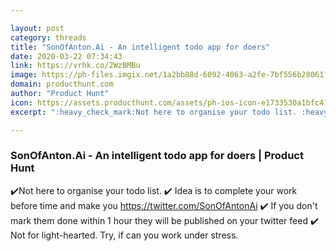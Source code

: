 ```yaml
---

layout: post
category: threads
title: "SonOfAnton.Ai - An intelligent todo app for doers"
date: 2020-03-22 07:34:43
link: https://vrhk.co/2WzBMBu
image: https://ph-files.imgix.net/1a2bb88d-6092-4063-a2fe-7bf556b28061?auto=format&fit=crop&h=512&w=1024
domain: producthunt.com
author: "Product Hunt"
icon: https://assets.producthunt.com/assets/ph-ios-icon-e1733530a1bfc41080db8161823f1ef262cdbbc933800c0a2a706f70eb9c277a.png
excerpt: ":heavy_check_mark:Not here to organise your todo list. :heavy_check_mark: Idea is to complete your work before time and make you <https://twitter.com/SonOfAntonAi> :heavy_check_mark: If you don't mark them done within 1 hour they will be published on your twitter feed :heavy_check_mark: Not for light-hearted. Try, if can you work under stress."

---
```


### SonOfAnton.Ai - An intelligent todo app for doers | Product Hunt

:heavy_check_mark:Not here to organise your todo list. :heavy_check_mark: Idea is to complete your work before time and make you <https://twitter.com/SonOfAntonAi> :heavy_check_mark: If you don't mark them done within 1 hour they will be published on your twitter feed :heavy_check_mark: Not for light-hearted. Try, if can you work under stress.